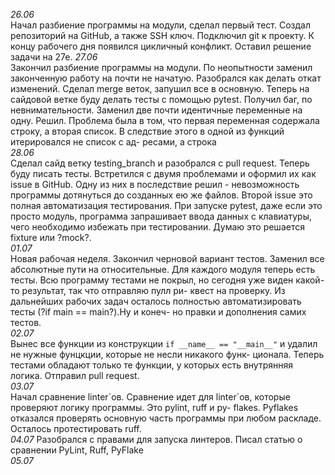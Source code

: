 *26.06*  
Начал разбиение программы на модули, сделал первый тест. Создал репозиторий на GitHub, а также SSH ключ. Подключил git к
проекту. К концу рабочего дня появился цикличный конфликт. Оставил решение задачи на 27е.
*27.06*  
Закончил разбиение программы на модули. По неопытности заменил законченную работу на почти не начатую. Разобрался как
делать откат изменений. Сделал merge веток, запушил все в основную. Теперь на сайдовой ветке буду делать тесты с помощью
pytest.
Получил баг, по невнимательности. Заменил две почти идентичные переменные на одну. Решил. Проблема была в том, что
первая переменная содержала строку, а вторая список. В следствие этого в одной из функций итерировался не список с ад-
ресами, а строка  
*28.06*  
Сделал сайд ветку testing_branch и разобрался с pull request. Теперь буду писать тесты.
Встретился с двумя проблемами и оформил их как issue в GitHub. Одну из них в последствие решил - невозможность программы
дотянуться до созданных ею же файлов. Второй issue это полная автоматизация тестирования. При запуске pytest, даже если
это просто модуль, программа запрашивает ввода данных с клавиатуры, чего необходимо избежать при тестировании. Думаю это
решается fixture или ?mock?.  
*01.07*  
Новая рабочая неделя. Закончил черновой вариант тестов. Заменил все абсолютные пути на относительные. Для каждого модуля
теперь есть тесты. Всю программу тестами не покрыл, но сегодня уже виден какой-то результат, так что отправляю пулл ри-
квест на проверку. Из дальнейших рабочих задач осталось полностью автоматизировать тесты (?if main == main?).Ну и конеч-
но правки и дополнения самих тестов.  
*02.07*  
Вынес все функции из конструкции ```if __name__ == "__main__"``` и удалил не нужные фунцкции, которые не несли никакого функ-
ционала. Теперь тестами обладают только те функции, у которых есть внутрянняя логика. Отправил pull request.  
*03.07*  
Начал сравнение linter\`ов. Сравнение идет для linter\`ов, которые проверяют логику программы. Это pylint, ruff и py-
flakes. Pyflakes отказался проверять основную часть программы при любом раскладе. Осталось протестировать ruff.  
*04.07*
Разобрался с правами для запуска линтеров. Писал статью о сравнении PyLint, Ruff, PyFlake  
*05.07*
